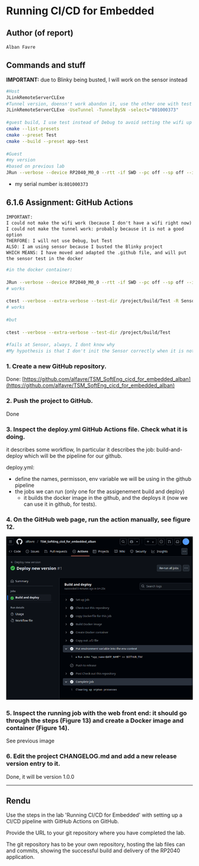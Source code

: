 # Running CI/CD for Embedded

## Author (of report)

```
Alban Favre
```

## Commands and stuff

**IMPORTANT:** due to Blinky being busted, I will work on the sensor instead

```bash
#Host
JLinkRemoteServerCLExe
#Tunnel version, doensn't work abandon it, use the other one with test and led as args
JLinkRemoteServerCLExe -UseTunnel -TunnelBySN -select="801000373"

#guest build, I use test instead of Debug to avoid setting the wifi up
cmake --list-presets
cmake --preset Test
cmake --build --preset app-test

#Guest
#my version
#based on previous lab
JRun --verbose --device RP2040_M0_0 --rtt -if SWD --pc off --sp off --ip "192.168.122.1" --args "sensor" build/Test/TSM_PicoW_Sensor.elf

```

- my serial number is:`801000373`

## 6.1.6 Assignment: GitHub Actions

```
IMPORTANT:
I could not make the wifi work (because I don't have a wifi right now)
I could not make the tunnel work: probably because it is not a good option
THERFORE: I will not use Debug, but Test
ALSO: I am using sensor because I busted the Blinky project
WHICH MEANS: I have moved and adapted the .github file, and will put the sensor test in the docker
```

```bash
#in the docker container:

JRun --verbose --device RP2040_M0_0 --rtt -if SWD --pc off --sp off --ip "192.168.122.1" --args "sensor" /project/build/Test/TSM_PicoW_Sensor.elf
# works

ctest --verbose --extra-verbose --test-dir /project/build/Test -R Sensor
# works
 
#but 
 
ctest --verbose --extra-verbose --test-dir /project/build/Test
 
#fails at Sensor, always, I dont know why
#My hypothesis is that I don't init the Sensor correctly when it is not ran alone, or that the led test dosen't end cpmpletely, which makes the sensor fail
```



### 1. Create a new GitHub repository.

Done: [https://github.com/alfavre/TSM_SoftEng_cicd_for_embedded_alban](https://github.com/alfavre/TSM_SoftEng_cicd_for_embedded_alban)

### 2. Push the project to GitHub.

Done

### 3. Inspect the deploy.yml GitHub Actions file. Check what it is doing.

it describes some workflow, In particular it describes the job: build-and-deploy which will be the pipeline for our github.

deploy.yml:

- define the names, permisson, env variable we will be using in the github pipeline
- the jobs we can run (only one for the assigenement build and deploy)
  - it builds the docker image in the github, and the deploys it (now we can use it in github, for tests).

### 4. On the GitHub web page, run the action manually, see figure 12.

![](img/lab_01.png)

### 5. Inspect the running job with the web front end: it should go through the steps (Figure 13) and create a Docker image and container (Figure 14).

See previous image

### 6. Edit the project CHANGELOG.md and add a new release version entry to it.

Done, it will be version 1.0.0

----

## Rendu

Use the steps in the lab 'Running CI/CD for Embedded' with setting up a CI/CD pipeline with GitHub Actions on GitHub.

Provide the URL to your git repository where you have completed the lab.

The git repository has to be your own repository, hosting the lab files can and commits, showing the  successful build and delivery of the RP2040 application.
